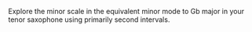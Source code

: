 Explore the minor scale in the equivalent minor mode to Gb major in your tenor saxophone using primarily second intervals.